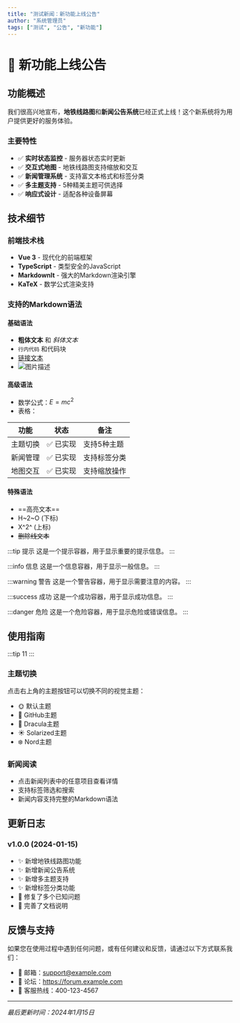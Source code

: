 ```yaml
---
title: "测试新闻：新功能上线公告"
author: "系统管理员"
tags: ["测试", "公告", "新功能"]
---
```


# 🎉 新功能上线公告

## 功能概述

我们很高兴地宣布，**地铁线路图**和**新闻公告系统**已经正式上线！这个新系统将为用户提供更好的服务体验。

### 主要特性

- ✅ **实时状态监控** - 服务器状态实时更新
- ✅ **交互式地图** - 地铁线路图支持缩放和交互
- ✅ **新闻管理系统** - 支持富文本格式和标签分类
- ✅ **多主题支持** - 5种精美主题可供选择
- ✅ **响应式设计** - 适配各种设备屏幕

## 技术细节

### 前端技术栈
- **Vue 3** - 现代化的前端框架
- **TypeScript** - 类型安全的JavaScript
- **MarkdownIt** - 强大的Markdown渲染引擎
- **KaTeX** - 数学公式渲染支持

### 支持的Markdown语法

#### 基础语法
- **粗体文本** 和 *斜体文本*
- `行内代码` 和代码块
- [链接文本](https://example.com)
- ![图片描述](image-url)

#### 高级语法
- 数学公式：$E = mc^2$
- 表格：

| 功能 | 状态 | 备注 |
|------|------|------|
| 主题切换 | ✅ 已实现 | 支持5种主题 |
| 新闻管理 | ✅ 已实现 | 支持标签分类 |
| 地图交互 | ✅ 已实现 | 支持缩放操作 |

#### 特殊语法
- ==高亮文本==
- H~2~O (下标)
- X^2^ (上标)
- ~~删除线文本~~

:::tip 提示
这是一个提示容器，用于显示重要的提示信息。
:::

:::info 信息
这是一个信息容器，用于显示一般信息。
:::

:::warning 警告
这是一个警告容器，用于显示需要注意的内容。
:::

:::success 成功
这是一个成功容器，用于显示成功信息。
:::

:::danger 危险
这是一个危险容器，用于显示危险或错误信息。
:::

## 使用指南
:::tip
11
:::

### 主题切换
点击右上角的主题按钮可以切换不同的视觉主题：
- 🌞 默认主题
- 🎨 GitHub主题  
- 🌙 Dracula主题
- ☀️ Solarized主题
- ❄️ Nord主题

### 新闻阅读
- 点击新闻列表中的任意项目查看详情
- 支持标签筛选和搜索
- 新闻内容支持完整的Markdown语法

## 更新日志

### v1.0.0 (2024-01-15)
- ✨ 新增地铁线路图功能
- ✨ 新增新闻公告系统
- ✨ 新增多主题支持
- ✨ 新增标签分类功能
- 🐛 修复了多个已知问题
- 📝 完善了文档说明

## 反馈与支持

如果您在使用过程中遇到任何问题，或有任何建议和反馈，请通过以下方式联系我们：

- 📧 邮箱：support@example.com
- 💬 论坛：https://forum.example.com
- 📱 客服热线：400-123-4567

---

*最后更新时间：2024年1月15日* 